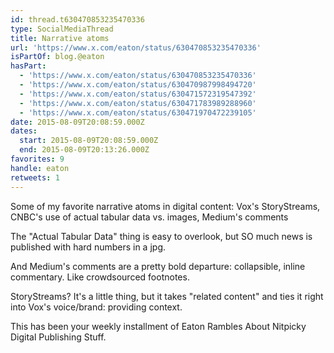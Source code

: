 ```yaml
---
id: thread.t630470853235470336
type: SocialMediaThread
title: Narrative atoms
url: 'https://www.x.com/eaton/status/630470853235470336'
isPartOf: blog.@eaton
hasPart:
  - 'https://www.x.com/eaton/status/630470853235470336'
  - 'https://www.x.com/eaton/status/630470987998494720'
  - 'https://www.x.com/eaton/status/630471572319547392'
  - 'https://www.x.com/eaton/status/630471783989288960'
  - 'https://www.x.com/eaton/status/630471970472239105'
date: 2015-08-09T20:08:59.000Z
dates:
  start: 2015-08-09T20:08:59.000Z
  end: 2015-08-09T20:13:26.000Z
favorites: 9
handle: eaton
retweets: 1
---
```

Some of my favorite narrative atoms in digital content: Vox's StoryStreams, CNBC's use of actual tabular data vs. images, Medium's comments

The "Actual Tabular Data" thing is easy to overlook, but SO much news is published with hard numbers in a jpg.

And Medium's comments are a pretty bold departure: collapsible, inline commentary. Like crowdsourced footnotes.

StoryStreams? It's a little thing, but it takes "related content" and ties it right into Vox's voice/brand: providing context.

This has been your weekly installment of Eaton Rambles About Nitpicky Digital Publishing Stuff.
